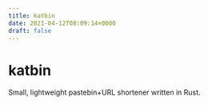 ```yaml
---
title: katbin
date: 2021-04-12T08:09:14+0000
draft: false
---
```

# katbin
Small, lightweight pastebin+URL shortener written in Rust.
